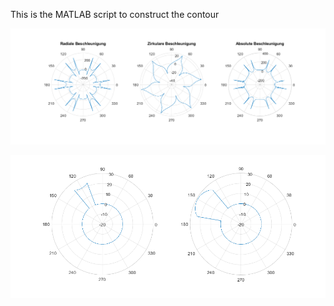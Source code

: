 This is the MATLAB script to construct the contour

![a](https://github.com/tensarflow/circular-contour-generator/blob/master/images/a.png)

![a](https://github.com/tensarflow/circular-contour-generator/blob/master/images/seq.png)

